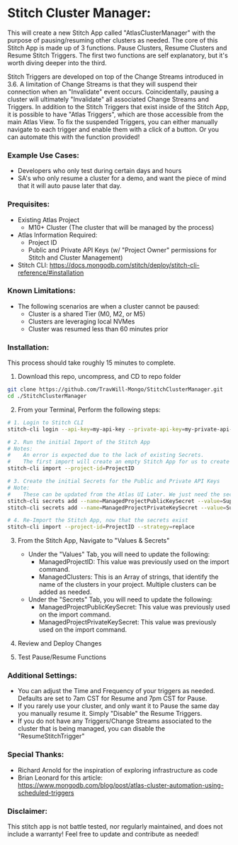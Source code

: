 # Stitch Cluster Manager:
This will create a new Stitch App called "AtlasClusterManager" with the purpose of pausing/resuming other clusters as needed. The core of this Stitch App is made up of 3 functions. Pause Clusters, Resume Clusters and Resume Stitch Triggers. The first two functions are self explanatory, but it's worth diving deeper into the third.

Stitch Triggers are developed on top of the Change Streams introduced in 3.6. A limitation of Change Streams is that they will suspend their connection when an "Invalidate" event occurs. Coincidentally, pausing a cluster will ultimately "Invalidate" all associated Change Streams and Triggers. In addition to the Stitch Triggers that exist inside of the Stitch App, it is possible to have "Atlas Triggers", which are those accessible from the main Atlas View. To fix the suspended Triggers, you can either manually navigate to each trigger and enable them with a click of a button. Or you can automate this with the function provided!

### Example Use Cases:
- Developers who only test during certain days and hours
- SA's who only resume a cluster for a demo, and want the piece of mind that it will auto pause later that day.

### Prequisites:
- Existing Atlas Project
    - M10+ Cluster (The cluster that will be managed by the process)
- Atlas Information Required:
    - Project ID
    - Public and Private API Keys (w/ "Project Owner" permissions for Stitch and Cluster Management)
- Stitch CLI: https://docs.mongodb.com/stitch/deploy/stitch-cli-reference/#installation

### Known Limitations:
- The following scenarios are when a cluster cannot be paused:
    - Cluster is a shared Tier (M0, M2, or M5)
    - Clusters are leveraging local NVMes
    - Cluster was resumed less than 60 minutes prior

### Installation:
This process should take roughly 15 minutes to complete.

1. Download this repo, uncompress, and CD to repo folder
```sh
git clone https://github.com/TravWill-Mongo/StitchClusterManager.git
cd ./StitchClusterManager
```
2. From your Terminal, Perform the following steps:
```sh
# 1. Login to Stitch CLI
stitch-cli login --api-key=my-api-key --private-api-key=my-private-api-key

# 2. Run the initial Import of the Stitch App
# Notes: 
#    An error is expected due to the lack of existing Secrets.
#    The first import will create an empty Stitch App for us to create the secrets on.
stitch-cli import --project-id=ProjectID

# 3. Create the initial Secrets for the Public and Private API Keys
# Note: 
#    These can be updated from the Atlas UI Later. We just need the secrets to exist for the import to succeed.
stitch-cli secrets add --name=ManagedProjectPublicKeySecret --value=SuperSecretValue!
stitch-cli secrets add --name=ManagedProjectPrivateKeySecret --value=SuperSecretValue!

# 4. Re-Import the Stitch App, now that the secrets exist
stitch-cli import --project-id=ProjectID --strategy=replace
```
3. From the Stitch App, Navigate to "Values & Secrets"
    - Under the "Values" Tab, you will need to update the following:
        - ManagedProjectID: This value was previously used on the import command.
        - ManagedClusters: This is an Array of strings, that identify the name of the clusters in your project. Multiple clusters can be added as needed.
    - Under the "Secrets" Tab, you will need to update the following:
        - ManagedProjectPublicKeySecret: This value was previously used on the import command.
        - ManagedProjectPrivateKeySecret: This value was previously used on the import command.

4. Review and Deploy Changes
5. Test Pause/Resume Functions

### Additional Settings:
- You can adjust the Time and Frequency of your triggers as needed. Defaults are set to 7am CST for Resume and 7pm CST for Pause.
- If you rarely use your cluster, and only want it to Pause the same day you manually resume it. Simply "Disable" the Resume Triggers.
- If you do not have any Triggers/Change Streams associated to the cluster that is being managed, you can disable the "ResumeStitchTrigger"

### Special Thanks:
- Richard Arnold for the inspiration of exploring infrastructure as code
- Brian Leonard for this article: https://www.mongodb.com/blog/post/atlas-cluster-automation-using-scheduled-triggers

### Disclaimer:
This stitch app is not battle tested, nor regularly maintained, and does not include a warranty! Feel free to update and contribute as needed!
